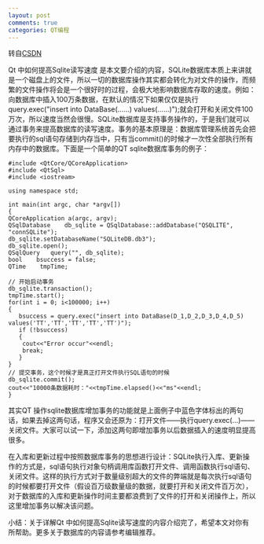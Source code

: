 ```yaml
---
layout: post
comments: true
categories: QT编程
---
```


转自[CSDN](http://blog.csdn.net/lincyang/article/details/5733258)

Qt 中如何提高Sqlite读写速度 是本文要介绍的内容，SQLite数据库本质上来讲就是一个磁盘上的文件，所以一切的数据库操作其实都会转化为对文件的操作，而频繁的文件操作将会是一个很好时的过程，会极大地影响数据库存取的速度。例如：向数据库中插入100万条数据，在默认的情况下如果仅仅是执行query.exec("insert into DataBase(......) values(......)");就会打开和关闭文件100万次，所以速度当然会很慢。SQLite数据库是支持事务操作的，于是我们就可以通过事务来提高数据库的读写速度。事务的基本原理是：数据库管理系统首先会把要执行的sql语句存储到内存当中，只有当commit()的时候才一次性全部执行所有内存中的数据库。下面是一个简单的QT sqlite数据库事务的例子：

    #include <QtCore/QCoreApplication>
    #include <QtSql>
    #include <iostream>

    using namespace std;  

    int main(int argc, char *argv[])  
    {  
    QCoreApplication a(argc, argv);  
    QSqlDatabase    db_sqlite = QSqlDatabase::addDatabase("QSQLITE", "connSQLite");  
    db_sqlite.setDatabaseName("SQLiteDB.db3");  
    db_sqlite.open();  
    QSqlQuery   query("", db_sqlite);  
    bool    bsuccess = false;  
    QTime    tmpTime;  

    // 开始启动事务  
    db_sqlite.transaction();  
    tmpTime.start();  
    for(int i = 0; i<100000; i++)  
    {  
       bsuccess = query.exec("insert into DataBase(D_1,D_2,D_3,D_4,D_5) values('TT','TT','TT','TT','TT')");  
       if (!bsuccess)  
       {  
        cout<<"Error occur"<<endl;  
        break;  
       }  
    }  
    // 提交事务，这个时候才是真正打开文件执行SQL语句的时候  
    db_sqlite.commit();   
    cout<<"10000条数据耗时："<<tmpTime.elapsed()<<"ms"<<endl;  
    }

其实QT 操作sqlite数据库增加事务的功能就是上面例子中蓝色字体标出的两句话，如果去掉这两句话，程序又会还原为：打开文件——执行query.exec(...)——关闭文件。大家可以试一下，添加这两句即增加事务以后数据插入的速度明显提高很多。

在入库和更新过程中按照数据库事务的思想进行设计：SQLite执行入库、更新操作的方式是，sql语句执行对象句柄调用库函数打开文件、调用函数执行sql语句、关闭文件。这样的执行方式对于数量级别超大的文件的弊端就是每次执行sql语句的时候都要打开文件（假设百万级数量级的数据，就要打开和关闭文件百万次），对于数据库的入库和更新操作时间主要都浪费到了文件的打开和关闭操作上，所以这里增加事务以解决该问题。

小结：关于详解Qt 中如何提高Sqlite读写速度的内容介绍完了，希望本文对你有所帮助。更多关于数据库的内容请参考编辑推荐。
